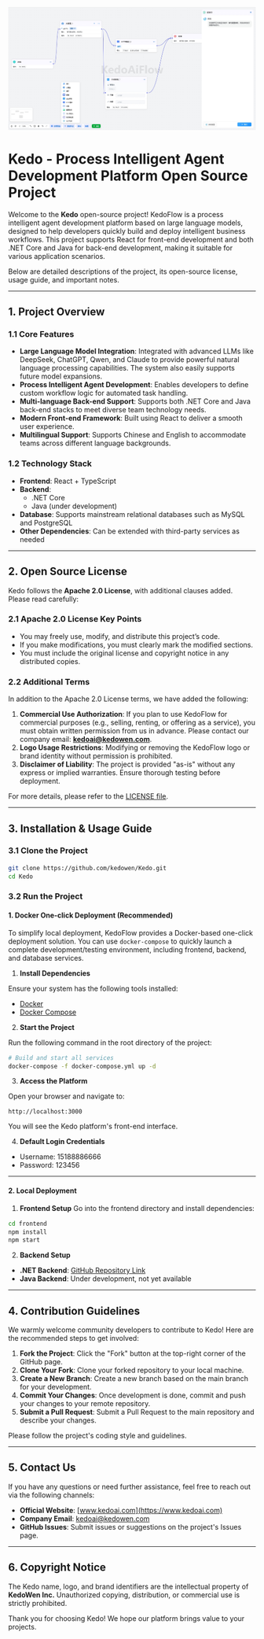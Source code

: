 ![Kedo智能流程体系统图片](images/img04.png)
# Kedo - Process Intelligent Agent Development Platform Open Source Project

Welcome to the **Kedo** open-source project! KedoFlow is a process intelligent agent development platform based on large language models, designed to help developers quickly build and deploy intelligent business workflows. This project supports React for front-end development and both .NET Core and Java for back-end development, making it suitable for various application scenarios.

Below are detailed descriptions of the project, its open-source license, usage guide, and important notes.

---

## 1. Project Overview

### 1.1 Core Features
- **Large Language Model Integration**: Integrated with advanced LLMs like DeepSeek, ChatGPT, Qwen, and Claude to provide powerful natural language processing capabilities. The system also easily supports future model expansions.
- **Process Intelligent Agent Development**: Enables developers to define custom workflow logic for automated task handling.
- **Multi-language Back-end Support**: Supports both .NET Core and Java back-end stacks to meet diverse team technology needs.
- **Modern Front-end Framework**: Built using React to deliver a smooth user experience.
- **Multilingual Support**: Supports Chinese and English to accommodate teams across different language backgrounds.

### 1.2 Technology Stack
- **Frontend**: React + TypeScript
- **Backend**:
  - .NET Core
  - Java (under development)
- **Database**: Supports mainstream relational databases such as MySQL and PostgreSQL
- **Other Dependencies**: Can be extended with third-party services as needed

---

## 2. Open Source License

Kedo follows the **Apache 2.0 License**, with additional clauses added. Please read carefully:

### 2.1 Apache 2.0 License Key Points
- You may freely use, modify, and distribute this project’s code.
- If you make modifications, you must clearly mark the modified sections.
- You must include the original license and copyright notice in any distributed copies.

### 2.2 Additional Terms
In addition to the Apache 2.0 License terms, we have added the following:

1. **Commercial Use Authorization**: If you plan to use KedoFlow for commercial purposes (e.g., selling, renting, or offering as a service), you must obtain written permission from us in advance. Please contact our company email: **kedoai@kedowen.com**.
2. **Logo Usage Restrictions**: Modifying or removing the KedoFlow logo or brand identity without permission is prohibited.
3. **Disclaimer of Liability**: The project is provided "as-is" without any express or implied warranties. Ensure thorough testing before deployment.

For more details, please refer to the [LICENSE file](LICENSE).

---

## 3. Installation & Usage Guide

### 3.1 Clone the Project
```bash
git clone https://github.com/kedowen/Kedo.git
cd Kedo
```

### 3.2 Run the Project

#### 1. Docker One-click Deployment (Recommended)
To simplify local deployment, KedoFlow provides a Docker-based one-click deployment solution. You can use `docker-compose` to quickly launch a complete development/testing environment, including frontend, backend, and database services.

1. **Install Dependencies**

Ensure your system has the following tools installed:

- [Docker](https://www.docker.com/)
- [Docker Compose](https://docs.docker.com/compose/install/)

2. **Start the Project**

Run the following command in the root directory of the project:

```bash
# Build and start all services
docker-compose -f docker-compose.yml up -d
```

3. **Access the Platform**

Open your browser and navigate to:

```
http://localhost:3000
```

You will see the Kedo platform's front-end interface.

4. **Default Login Credentials**
- Username: 15188886666  
- Password: 123456  

---

#### 2. Local Deployment

1. **Frontend Setup**
Go into the frontend directory and install dependencies:
```bash
cd frontend
npm install
npm start
```

2. **Backend Setup**
- **.NET Backend**: [GitHub Repository Link](https://github.com/kedowen/KedoExecutorNet)
- **Java Backend**: Under development, not yet available

---

## 4. Contribution Guidelines

We warmly welcome community developers to contribute to Kedo! Here are the recommended steps to get involved:

1. **Fork the Project**: Click the "Fork" button at the top-right corner of the GitHub page.
2. **Clone Your Fork**: Clone your forked repository to your local machine.
3. **Create a New Branch**: Create a new branch based on the main branch for your development.
4. **Commit Your Changes**: Once development is done, commit and push your changes to your remote repository.
5. **Submit a Pull Request**: Submit a Pull Request to the main repository and describe your changes.

Please follow the project's coding style and guidelines.

---

## 5. Contact Us

If you have any questions or need further assistance, feel free to reach out via the following channels:

- **Official Website**: [www.kedoai.com](https://www.kedoai.com)
- **Company Email**: kedoai@kedowen.com
- **GitHub Issues**: Submit issues or suggestions on the project's Issues page.

---

## 6. Copyright Notice

The Kedo name, logo, and brand identifiers are the intellectual property of **KedoWen Inc.** Unauthorized copying, distribution, or commercial use is strictly prohibited.

Thank you for choosing Kedo! We hope our platform brings value to your projects.
